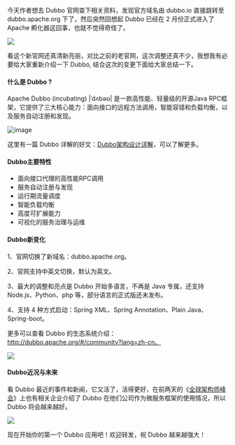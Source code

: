 

今天作者想去 Dubbo 官网查下相关资料，发现官方域名由 dubbo.io 直接跳转至 dubbo.apache.org 下了，然后突然回想起 Dubbo 已经在 2 月份正式进入了 Apache 孵化器这回事，也就不觉得奇怪了。

![](http://img.javastack.cn/18-7-9/56099502.jpg)

看这个新官网还真清新亮丽，对比之前的老官网，这次调整还真不少，我想我有必要给大家重新介绍一下 Dubbo, 结合这次的变更下面给大家总结一下。

#### 什么是 Dubbo ?

Apache Dubbo (incubating) |ˈdʌbəʊ| 是一款高性能、轻量级的开源Java RPC框架，它提供了三大核心能力：面向接口的远程方法调用，智能容错和负载均衡，以及服务自动注册和发现。

![image](http://img.javastack.cn/18-7-9/39131991.jpg)

这里有一篇 Dubbo 详解的好文：[Dubbo架构设计详解](https://mp.weixin.qq.com/s/q8S3Ihas0KXVMfbdNjau0w)，可以了解更多。

#### Dubbo主要特性

- 面向接口代理的高性能RPC调用
- 服务自动注册与发现
- 运行期流量调度
- 智能负载均衡
- 高度可扩展能力
- 可视化的服务治理与运维

#### Dubbo新变化

1、官网切换了新域名：dubbo.apache.org。

2、官网支持中英文切换，默认为英文。

3、最大的调整和亮点是 Dubbo 开始多语言，不再是 Java 专属，还支持 Node.js、Python、php 等，部分语言的正式版还未发布。

4、支持 4 种方式启动：Spring XML、Spring Annotation、Plain Java、Spring-boot。

更多可以查看 Dubbo 的生态系统介绍：http://dubbo.apache.org/#/community?lang=zh-cn。

![](http://img.javastack.cn/18-7-9/54361098.jpg)

#### Dubbo近况与未来

看 Dubbo 最近的事件和新闻，它又活了，活得更好，在前两天的《[全球架构师峰会](https://mp.weixin.qq.com/s/XdlYAOA83uvgJiwypoeL0w)》上也有相关企业介绍了 Dubbo 在他们公司作为微服务框架的使用情况，所以 Dubbo 将会越来越好。

![](http://img.javastack.cn/18-7-9/36350632.jpg)

现在开始你的第一个 Dubbo 应用吧！欢迎转发，祝 Dubbo 越来越强大！

